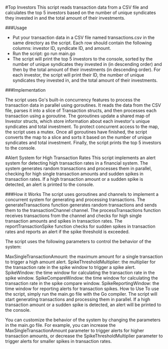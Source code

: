 #Top Investors
This script reads transaction data from a CSV file and calculates the top 5 investors based on the number of unique syndicates they invested in and the total amount of their investments.

###Usage

- Put your transaction data in a CSV file named transactions.csv in the same directory as the script. Each row should contain the following columns: investor ID, syndicate ID, and amount.
- Run the script: go run main.go
- The script will print the top 5 investors to the console, sorted by the number of unique syndicates they invested in (in descending order) and then by the total amount of their investments (in descending order). For each investor, the script will print their ID, the number of unique syndicates they invested in, and the total amount of their investments.

###Implementation

The script uses Go's built-in concurrency features to process the transaction data in parallel using goroutines. It reads the data from the CSV file, parses it into a slice of Transaction structs, and then processes each transaction using a goroutine. The goroutines update a shared map of Investor structs, which store information about each investor's unique syndicates and total investment. To protect concurrent access to the map, the script uses a mutex. Once all goroutines have finished, the script converts the map to a slice and sorts it based on the number of unique syndicates and total investment. Finally, the script prints the top 5 investors to the console.

#Alert System for High Transaction Rates
This script implements an alert system for detecting high transaction rates in a financial system. The system generates random transactions and processes them in parallel, checking for high single transaction amounts and sudden spikes in transaction rates. If a high transaction amount or a sudden spike is detected, an alert is printed to the console.

###How it Works
The script uses goroutines and channels to implement a concurrent system for generating and processing transactions. The generateTransactions function generates random transactions and sends them to the transactionChannel channel. The processTransactions function receives transactions from the channel and checks for high single transaction amounts and spikes in transaction rates. The reportTransactionSpike function checks for sudden spikes in transaction rates and reports an alert if the spike threshold is exceeded.

The script uses the following parameters to control the behavior of the system:

MaxSingleTransactionAmount: the maximum amount for a single transaction to trigger a high amount alert.
SpikeThresholdMultiplier: the multiplier for the transaction rate in the spike window to trigger a spike alert.
SpikeWindow: the time window for calculating the transaction rate in the spike window.
SpikeCompareWindow: the time window for calculating the transaction rate in the spike compare window.
SpikeReportingWindow: the time window for reporting alerts for transaction spikes.
How to Use
To use the script, simply run the main.go file with the Go compiler. The script will start generating transactions and processing them in parallel. If a high transaction amount or a sudden spike is detected, an alert will be printed to the console.

You can customize the behavior of the system by changing the parameters in the main.go file. For example, you can increase the MaxSingleTransactionAmount parameter to trigger alerts for higher transaction amounts, or decrease the SpikeThresholdMultiplier parameter to trigger alerts for smaller spikes in transaction rates.
